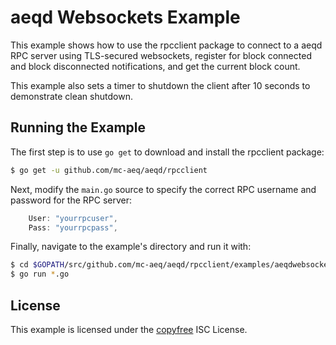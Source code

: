 aeqd Websockets Example
=======================

This example shows how to use the rpcclient package to connect to a aeqd RPC
server using TLS-secured websockets, register for block connected and block
disconnected notifications, and get the current block count.

This example also sets a timer to shutdown the client after 10 seconds to
demonstrate clean shutdown.

## Running the Example

The first step is to use `go get` to download and install the rpcclient package:

```bash
$ go get -u github.com/mc-aeq/aeqd/rpcclient
```

Next, modify the `main.go` source to specify the correct RPC username and
password for the RPC server:

```Go
	User: "yourrpcuser",
	Pass: "yourrpcpass",
```

Finally, navigate to the example's directory and run it with:

```bash
$ cd $GOPATH/src/github.com/mc-aeq/aeqd/rpcclient/examples/aeqdwebsockets
$ go run *.go
```

## License

This example is licensed under the [copyfree](http://copyfree.org) ISC License.

